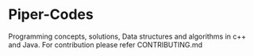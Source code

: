 # Piper-Codes
Programming concepts, solutions, Data structures and  algorithms in c++ and Java. 
For contribution please refer CONTRIBUTING.md




